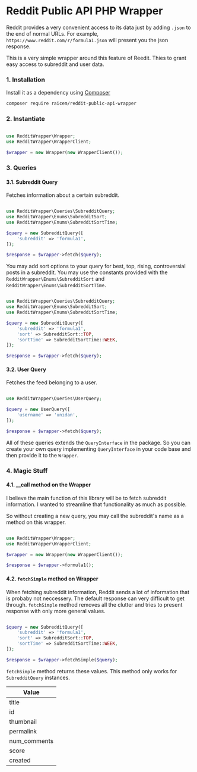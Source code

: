 Reddit Public API PHP Wrapper
===

Reddit provides a very convenient access to its data just by adding `.json` to the end of normal URLs. For example, `https://www.reddit.com/r/formula1.json` will present you the json response.

This is a very simple wrapper around this feature of Reedit. Thies to grant easy access to subreddit and user data. 

### 1. Installation

Install it as a dependency using [Composer](https://getcomposer.org/)

```bash
composer require raicem/reddit-public-api-wrapper
```

### 2. Instantiate
```php

use RedditWrapper\Wrapper;
use RedditWrapper\WrapperClient;

$wrapper = new Wrapper(new WrapperClient());

```

### 3. Queries
#### 3.1. Subreddit Query
Fetches information about a certain subreddit.

```php

use RedditWrapper\Queries\SubredditQuery;
use RedditWrapper\Enums\SubredditSort;
use RedditWrapper\Enums\SubredditSortTime;

$query = new SubredditQuery([
    'subreddit' => 'formula1',
]);

$response = $wrapper->fetch($query);

```

You may add sort options to your query for best, top, rising, controversial posts in a subreddit.
You may use the constants provided with the `RedditWrapper\Enums\SubredditSort` and `RedditWrapper\Enums\SubredditSortTime`.

```php

use RedditWrapper\Queries\SubredditQuery;
use RedditWrapper\Enums\SubredditSort;
use RedditWrapper\Enums\SubredditSortTime;

$query = new SubredditQuery([
    'subreddit' => 'formula1',
    'sort' => SubredditSort::TOP,
    'sortTime' => SubredditSortTime::WEEK,
]);

$response = $wrapper->fetch($query);

```

#### 3.2. User Query

Fetches the feed belonging to a user.

```php

use RedditWrapper\Queries\UserQuery;

$query = new UserQuery([
    'username' => 'unidan',
]);

$response = $wrapper->fetch($query);

```

All of these queries extends the `QueryInterface` in the package. So you can create your own query implementing `QueryInterface` in your code base and then provide it to the `Wrapper`.

### 4. Magic Stuff
#### 4.1. __call method on the Wrapper

I believe the main function of this library will be to fetch subreddit information. I wanted to streamline that functionality as much as possible. 

So without creating a new query, you may call the subreddit's name as a method on this wrapper.

```php

use RedditWrapper\Wrapper;
use RedditWrapper\WrapperClient;

$wrapper = new Wrapper(new WrapperClient());

$response = $wrapper->formula1();

```
#### 4.2. `fetchSimple` method on Wrapper
When fetching subreddit information, Reddit sends a lot of information that is probaby not neccessery. The default response can very difficult to get through. `fetchSimple` method removes all the clutter and tries to present response with only more general values.

```php

$query = new SubredditQuery([
    'subreddit' => 'formula1',
    'sort' => SubredditSort::TOP,
    'sortTime' => SubredditSortTime::WEEK,
]);

$response = $wrapper->fetchSimple($query);

```

`fetchSimple` method returns these values. This method only works for `SubredditQuery` instances.

| Value        |
| ------------ |
| title        |
| id           |
| thumbnail    |
| permalink    |
| num_comments |
| score        |
| created      |
